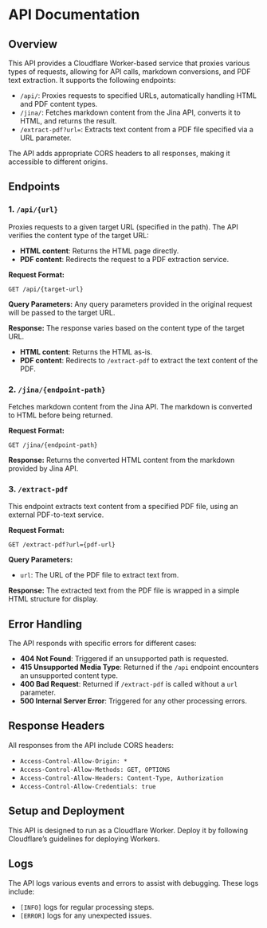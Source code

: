 # API Documentation

## Overview

This API provides a Cloudflare Worker-based service that proxies various types of requests, allowing for API calls, markdown conversions, and PDF text extraction. It supports the following endpoints:

- `/api/`: Proxies requests to specified URLs, automatically handling HTML and PDF content types.
- `/jina/`: Fetches markdown content from the Jina API, converts it to HTML, and returns the result.
- `/extract-pdf?url=`: Extracts text content from a PDF file specified via a URL parameter.

The API adds appropriate CORS headers to all responses, making it accessible to different origins.

## Endpoints

### 1. `/api/{url}`

Proxies requests to a given target URL (specified in the path). The API verifies the content type of the target URL:

- **HTML content**: Returns the HTML page directly.
- **PDF content**: Redirects the request to a PDF extraction service.

**Request Format:**

```
GET /api/{target-url}
```

**Query Parameters:** Any query parameters provided in the original request will be passed to the target URL.

**Response:** The response varies based on the content type of the target URL.

- **HTML content**: Returns the HTML as-is.
- **PDF content**: Redirects to `/extract-pdf` to extract the text content of the PDF.

### 2. `/jina/{endpoint-path}`

Fetches markdown content from the Jina API. The markdown is converted to HTML before being returned.

**Request Format:**

```
GET /jina/{endpoint-path}
```

**Response:** Returns the converted HTML content from the markdown provided by Jina API.

### 3. `/extract-pdf`

This endpoint extracts text content from a specified PDF file, using an external PDF-to-text service.

**Request Format:**

```
GET /extract-pdf?url={pdf-url}
```

**Query Parameters:**

- `url`: The URL of the PDF file to extract text from.

**Response:** The extracted text from the PDF file is wrapped in a simple HTML structure for display.

## Error Handling

The API responds with specific errors for different cases:

- **404 Not Found**: Triggered if an unsupported path is requested.
- **415 Unsupported Media Type**: Returned if the `/api` endpoint encounters an unsupported content type.
- **400 Bad Request**: Returned if `/extract-pdf` is called without a `url` parameter.
- **500 Internal Server Error**: Triggered for any other processing errors.

## Response Headers

All responses from the API include CORS headers:

- `Access-Control-Allow-Origin: *`
- `Access-Control-Allow-Methods: GET, OPTIONS`
- `Access-Control-Allow-Headers: Content-Type, Authorization`
- `Access-Control-Allow-Credentials: true`

## Setup and Deployment

This API is designed to run as a Cloudflare Worker. Deploy it by following Cloudflare’s guidelines for deploying Workers.

## Logs

The API logs various events and errors to assist with debugging. These logs include:

- `[INFO]` logs for regular processing steps.
- `[ERROR]` logs for any unexpected issues.
